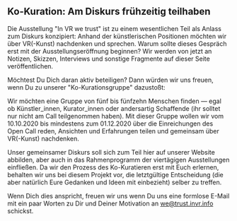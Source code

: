 ## Ko-Kuration: Am Diskurs frühzeitig teilhaben

Die Ausstellung "In VR we trust" ist zu einem wesentlichen Teil als Anlass zum Diskurs konzipiert: Anhand der künstlerischen Positionen möchten wir über VR(-Kunst) nachdenken und sprechen. Warum sollte dieses Gespräch erst mit der Ausstellungseröffnung beginnen? Wir werden von jetzt an Notizen, Skizzen, Interviews und sonstige Fragmente auf dieser Seite veröffentlichen.

Möchtest Du Dich daran aktiv beteiligen? Dann würden wir uns freuen, wenn Du zu unserer "Ko-Kurationsgruppe" dazustoßt:

Wir möchten eine Gruppe von fünf bis fünfzehn Menschen finden — egal ob Künstler\_innen, Kurator_innen oder andersartig Schaffende (ihr solltet nur nicht am Call teilgenommen haben). Mit dieser Gruppe wollen wir vom 10.10.2020 bis mindestens zum 01.12.2020 über die Einreichungen des Open Call reden, Ansichten und Erfahrungen teilen und gemeinsam über VR(-Kunst) nachdenken.

Unser gemeinsamer Diskurs soll sich zum Teil hier auf unserer Website abbilden, aber auch in das Rahmenprogramm der viertägigen Ausstellungen einfließen. Da wir den Prozess des Ko-Kuratieren erst mit Euch erlernen, behalten wir uns bei diesem Projekt vor, die letztgültige Entscheidung (die aber natürlich Eure Gedanken und Ideen mit einbezieht) selber zu treffen.

Wenn Dich dies anspricht, freuen wir uns wenn Du uns eine formlose E-Mail mit ein paar Worten zu Dir und Deiner Motivation an [we@trust.invr.info](mailto:we@trust.invr.info) schickst.

